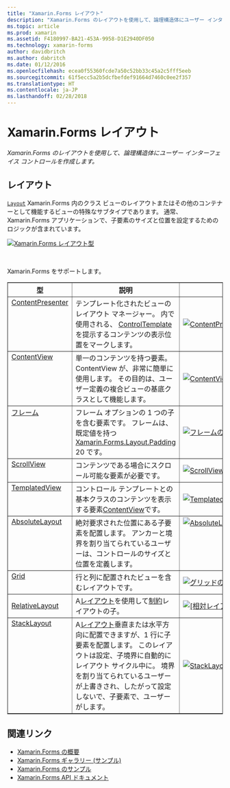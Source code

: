 ```yaml
---
title: "Xamarin.Forms レイアウト"
description: "Xamarin.Forms のレイアウトを使用して、論理構造体にユーザー インターフェイス コントロールを作成します。"
ms.topic: article
ms.prod: xamarin
ms.assetid: F4180997-BA21-453A-9958-D1E2940DF050
ms.technology: xamarin-forms
author: davidbritch
ms.author: dabritch
ms.date: 01/12/2016
ms.openlocfilehash: ecea0f55360fcde7a50c52bb33c45a2c5fff5eeb
ms.sourcegitcommit: 61f5ecc5a2b5dcfbefdef91664d7460c0ee2f357
ms.translationtype: HT
ms.contentlocale: ja-JP
ms.lasthandoff: 02/28/2018
---
```

# <a name="xamarinforms-layouts"></a>Xamarin.Forms レイアウト

_Xamarin.Forms のレイアウトを使用して、論理構造体にユーザー インターフェイス コントロールを作成します。_

<style>.tableimg { max-width: none !important;}</style>

## <a name="layouts"></a>レイアウト

[`Layout`](https://developer.xamarin.com/api/type/Xamarin.Forms.Layout) Xamarin.Forms 内のクラス ビューのレイアウトまたはその他のコンテナーとして機能するビューの特殊なサブタイプであります。 通常、Xamarin.Forms アプリケーションで、子要素のサイズと位置を設定するためのロジックが含まれています。

 [ ![](layouts-images/layouts-sml.png "Xamarin.Forms レイアウト型")](layouts-images/layouts.png "Xamarin.Forms レイアウトの種類")

<br clear="all" />

Xamarin.Forms をサポートします。

<table align="center" border="1" cellpadding="1" cellspacing="1">
<thead>
    <th>
      <strong>型</strong>
    </th>
    <th>
      <strong>説明</strong>
    </th>
    <th style="min-width:400px">
      <strong>スクリーン ショット</strong>
    </th>
  </thead>
  <tbody>
  <tr>
    <td valign="top">
      <a href="https://developer.xamarin.com/api/type/Xamarin.Forms.ContentPresenter/">ContentPresenter</a>
    </td>
    <td valign="top">
テンプレート化されたビューのレイアウト マネージャー。 内で使用される、 <a href="https://developer.xamarin.com/api/type/Xamarin.Forms.ControlTemplate/">ControlTemplate</a>を提示するコンテンツの表示位置をマークします。
    </td>
    <td>
    <a href="https://github.com/xamarin/xamarin-forms-samples/blob/master/Templates/ControlTemplates/SimpleTheme/SimpleTheme/App.xaml"><img src="layouts-images/ContentPresenter.png" title="ContentPresenter 例" class="tableimg">
    </a></td>
  </tr>
  <tr>
    <td valign="top">
      <a href="https://developer.xamarin.com/api/type/Xamarin.Forms.ContentView/">ContentView</a>
    </td>
    <td valign="top">
単一のコンテンツを持つ要素。 ContentView が、非常に簡単に使用します。 その目的は、ユーザー定義の複合ビューの基底クラスとして機能します。
    </td>
    <td>
    <a href="https://github.com/xamarin/xamarin-forms-samples/blob/master/FormsGallery/FormsGallery/FormsGallery/ContentViewDemoPage.cs"><img src="layouts-images/ContentView.png" title="ContentView 例" class="tableimg">
    </a></td>
  </tr>
  <tr>
    <td valign="top">
      <a href="https://developer.xamarin.com/api/type/Xamarin.Forms.Frame/">フレーム</a>
    </td>
    <td valign="top">
フレーム オプションの 1 つの子を含む要素です。 フレームは、既定値を持つ<a href="https://developer.xamarin.com/api/property/Xamarin.Forms.Layout.Padding/">Xamarin.Forms.Layout.Padding</a> 20 です。
    </td>
    <td>
    <a href="https://github.com/xamarin/xamarin-forms-samples/blob/master/FormsGallery/FormsGallery/FormsGallery/FrameDemoPage.cs"><img src="layouts-images/Frame.png" title="フレームの例" class="tableimg">
    </a></td>
  </tr>
  <tr>
    <td valign="top">
      <a href="https://developer.xamarin.com/api/type/Xamarin.Forms.ScrollView/">ScrollView</a>
    </td>
    <td valign="top">
コンテンツである場合にスクロール可能な要素が必要です。
    </td>
    <td>
    <a href="https://github.com/xamarin/xamarin-forms-samples/blob/master/FormsGallery/FormsGallery/FormsGallery/ScrollViewDemoPage.cs"><img src="layouts-images/ScrollView.png" title="ScrollView 例" class="tableimg">
    </a></td>
  </tr>
  <tr>
    <td valign="top">
      <a href="https://developer.xamarin.com/api/type/Xamarin.Forms.TemplatedView/">TemplatedView</a>
    </td>
    <td valign="top">
コントロール テンプレートとの基本クラスのコンテンツを表示する要素<a href=""/api/type/Xamarin.Forms.ContentView/">ContentView</a>です。
    </td>
    <td>
    <a href="https://github.com/xamarin/xamarin-forms-samples/tree/master/Templates/ControlTemplates/"><img src="layouts-images/TemplatedView.png" title="TemplatedView 例" class="tableimg">
    </a></td>
  </tr>
  <tr>
    <td valign="top">
      <a href="https://developer.xamarin.com/api/type/Xamarin.Forms.AbsoluteLayout/">AbsoluteLayout</a>
    </td>
    <td valign="top">
絶対要求された位置にある子要素を配置します。 アンカーと境界を割り当てられているユーザーは、コントロールのサイズと位置を定義します。
    </td>
    <td valign="top">
      <a href="https://github.com/xamarin/xamarin-forms-samples/blob/master/FormsGallery/FormsGallery/FormsGallery/AbsoluteLayoutDemoPage.cs"><img src="layouts-images/AbsoluteLayout.png" title="AbsoluteLayout 例" class="tableimg">
    </a></td>
  </tr>
  <tr>
    <td valign="top">
      <a href="https://developer.xamarin.com/api/type/Xamarin.Forms.Grid/">Grid</a>
    </td>
    <td valign="top">
行と列に配置されたビューを含むレイアウトです。
    </td>
    <td>
    <a href="https://github.com/xamarin/xamarin-forms-samples/blob/master/FormsGallery/FormsGallery/FormsGallery/GridDemoPage.cs"><img src="layouts-images/Grid.png" title="グリッドの例" class="tableimg">
    </a></td>
  </tr>
  <tr>
    <td>
      <a href="https://developer.xamarin.com/api/type/Xamarin.Forms.RelativeLayout/">RelativeLayout</a>
    </td>
    <td valign="top">
A<a href="https://developer.xamarin.com/api/type/Xamarin.Forms.Layout/%601">レイアウト</a>を使用して<a href="https://developer.xamarin.com/api/type/Xamarin.Forms.Constraint/">制約</a>レイアウトの子。
    </td>
    <td>
    <a href="https://github.com/xamarin/xamarin-forms-samples/blob/master/FormsGallery/FormsGallery/FormsGallery/RelativeLayoutDemoPage.cs"><img src="layouts-images/RelativeLayout.png" title="[相対レイアウト] の使用例" class="tableimg">
    </a></td>
  </tr>
  <tr>
    <td valign="top">
      <a href="https://developer.xamarin.com/api/type/Xamarin.Forms.StackLayout/">StackLayout</a>
    </td>
    <td valign="top">
A<a href="https://developer.xamarin.com/api/type/Xamarin.Forms.Layout/">レイアウト</a>垂直または水平方向に配置できますが、1 行に子要素を配置します。 このレイアウトは設定、子境界に自動的にレイアウト サイクル中に。 境界を割り当てられているユーザーが上書きされ、したがって設定しないで、子要素で、ユーザーがします。
    </td>
    <td>
    <a href="https://github.com/xamarin/xamarin-forms-samples/blob/master/FormsGallery/FormsGallery/FormsGallery/StackLayoutDemoPage.cs"><img src="layouts-images/StackLayout.png" title="StackLayout 例" class="tableimg">
    </a></td>
  </tr>
  </tbody>
</table>



## <a name="related-links"></a>関連リンク

- [Xamarin.Forms の概要](~/xamarin-forms/get-started/introduction-to-xamarin-forms.md)
- [Xamarin.Forms ギャラリー (サンプル)](https://developer.xamarin.com/samples/FormsGallery/)
- [Xamarin.Forms のサンプル](https://developer.xamarin.com/samples/tag/Xamarin.Forms/)
- [Xamarin.Forms API ドキュメント](https://developer.xamarin.com/api/namespace/Xamarin.Forms)
